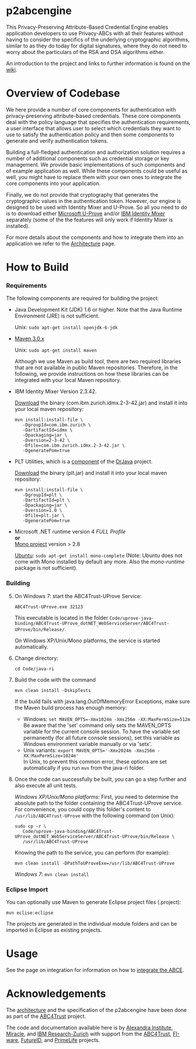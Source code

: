 p2abcengine
===========

This Privacy-Preserving Attribute-Based Credential Engine enables application developers to use Privacy-ABCs with all their features without having to consider the specifics of the underlying cryptographic algorithms, similar to as they do today for digital signatures, where they do not need to worry about the particulars of the RSA and DSA algorithms either.

An introduction to the project and links to further information is found on the [wiki][wikihome].

Overview of Codebase
===========

We here provide a number of core components for authentication with privacy-preserving attribute-based credentials. These core components deal with the policy language that specifies the authentication requirements, a user interface that allows user to select which credentials they want to use to satisfy the authentication policy and then some components to generate and verify authentication tokens.

Building a full-fledged authentication and authorization solution requires a number of additional components such as credential storage or key management. We provide basic implementations of such components and of example application as well. While these components could be useful as well, you might have to replace them with your own ones to integrate the core components into your application.

Finally, we do not provide that cryptography that generates the cryptographic values in the authentication token. However, our engine is designed to be used with Identity Mixer and U-Prove. So all you need to do is to download either [Microsoft U-Prove](http://uprovecsharp.codeplex.com) and/or [IBM Identity Mixer](http://prime.inf.tu-dresden.de/idemix) separately (some of the the features will only work if Identity Mixer is installed).

For more details about the components and how to integrate them into an application we refer to the [Architecture](https://github.com/p2abcengine/p2abcengine/wiki/Architecture) page.


How to Build
==========

### Requirements

The following components are required for building the project:

*   Java Development Kit (JDK) 1.6 or higher. Note that the Java Runtime Environment (JRE) is not sufficient.

    Unix: `sudo apt-get install openjdk-6-jdk`

*   [Maven 3.0.x](http://maven.apache.org)

    Unix: `sudo apt-get install maven`
    
    Although we use Maven as build tool, there are two required libraries that are not available in public Maven repositories. Therefore, in the following, we provide instructions on how these libraries can be integrated with your local Maven repository.

*   IBM Identity Mixer Version 2.3.42.
  
    [Download](https://prime.inf.tu-dresden.de/idemix/) the binary (com.ibm.zurich.idmx.2-3-42.jar) and install it into your local maven repository:
    
    ```
    mvn install:install-file \
       -DgroupId=com.ibm.zurich \
       -DartifactId=idmx \
       -Dpackaging=jar \
       -Dversion=2-3-42 \
       -Dfile=com.ibm.zurich.idmx.2-3-42.jar \
       -DgeneratePom=true
    ```

*   PLT Utilities, which is a [component](http://drjava.sourceforge.net/components.shtml) of the [DrJava](http://drjava.sourceforge.net/) project.
  
    [Download](https://drjava.svn.sourceforge.net/svnroot/drjava/trunk/drjava/lib/plt.jar) the binary (plt.jar) and install it into your local maven repository:

    ```
    mvn install:install-file \
       -DgroupId=plt \
       -DartifactId=plt \
       -Dpackaging=jar \
       -Dversion=1.0 \
       -Dfile=plt.jar \
       -DgeneratePom=true
    ```
    
*   Microsoft .NET runtime version 4 _FULL Profile_<br>__or__<br>[Mono project](http://mono-project.com/) version > 2.8

    [Ubuntu](http://mono-project.com/DistroPackages/Ubuntu): `sudo apt-get install mono-complete` (Note: Ubuntu does not come with Mono installed by default any more. Also the _mono-runtime_ package is not sufficient).

### Building

5.  On Windows 7: start the ABC4Trust-UProve Service:

    ```ABC4Trust-UProve.exe 32123```
    
    This executable is located in the folder `Code/uprove-java-binding/ABC4Trust-UProve_dotNET_WebServiceServer/ABC4Trust-UProve/bin/Release/`.

    On Windows XP/Unix/Mono platforms, the service is started automatically.
    
2.  Change directory:

    ```cd Code/java-ri```

6.  Build the code with the command
   
    ```mvn clean install -DskipTests```
    
    If the build fails with java.lang.OutOfMemoryError Exceptions, make sure the Maven build process has enough memory:
    * Windows: `set MAVEN_OPTS=-Xmx1024m -Xms256m -XX:MaxPermSize=512m`<br>Be aware that the 'set' command only sets the MAVEN_OPTS variable for the current console session. To have the variable set permanently (for all future console sessions), set this variable as Windows environment variable manually or via 'setx'.
    * Unix variants: `export MAVEN_OPTS='-Xmx2024m -Xms256m -XX:MaxPermSize=1024m'`<br>In Unix, to prevent this common error, these options are set automatically if you run `mvn` from the java-ri folder.

7.  Once the code can successfully be built, you can go a step further and also execute all unit tests.
    
    _Windows XP/Unix/Mono platforms_: First, you need to determine the absolute path to the folder containing the ABC4Trust-UProve service. For convenience, you could copy this folder's content to `/usr/lib/ABC4Trust-UProve` with the following command (on Unix):

    ```
    sudo cp -r \
       Code/uprove-java-binding/ABC4Trust-UProve_dotNET_WebServiceServer/ABC4Trust-UProve/bin/Release \
       /usr/lib/ABC4Trust-UProve
    ```
    Knowing the path to the service, you can perform (for example):

    ```mvn clean install -DPathToUProveExe=/usr/lib/ABC4Trust-UProve```
    
    _Windows 7_: `mvn clean install`

### Eclipse Import

You can optionally use Maven to generate Eclipse project files (.project):

```mvn eclise:eclipse```

The projects are generated in the individual module folders and can be imported in Eclipse as existing projects.


Usage
==========
See the page on integration for information on how to [integrate the ABCE][wikiintegration].

[wikihome]: https://github.com/p2abcengine/p2abcengine/wiki
[wikiintegration]: https://github.com/p2abcengine/p2abcengine/wiki/Integrating%20the%20ABC-Engine


Acknowledgements
===============

The  [architecture](https://github.com/p2abcengine/p2abcengine/wiki/Architecture) and the specification of the p2abcengine have been done as part of the 
[ABC4Trust](https://www.abc4trust.eu) project.  

The code and documentation available here is by [Alexandra Institute](http://www.alexandra.dk/), [Miracle](https://http://www.miracleas.dk), and [IBM Research-Zurich](http://www.zurich.ibm.com) with support from the [ABC4Trust](https://www.abc4trust.eu), [FI-ware](https://www.fi-ware.eu),  [FutureID](https://www.futureid.eu),
and [PrimeLife](http://www.primelife.eu) projects.


